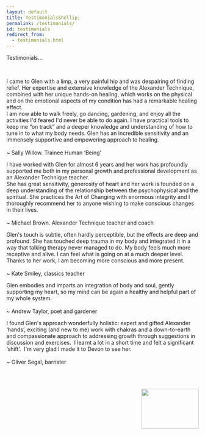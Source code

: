```yaml
---
layout: default
title: Testimonials&hellip;
permalink: /testimonials/
id: testimonials
redirect_from:
  - testimonials.html
---
```


<!-- .content-block 1 begins -->
<div class="content-block">
    <p class="runinheading">Testimonials&hellip;</p>
    <p>&nbsp;</p>
    <div class="clear"></div>
    <div class="one-third">
        <p class="pitalictestimonial">I came to Glen with a limp, a very painful hip and was despairing of finding relief. Her expertise and extensive knowledge of the Alexander Technique, combined with her unique hands-on healing, which works on the physical and on the emotional aspects of my condition has had a remarkable healing effect.
            <br /> I am now able to walk freely, go dancing, gardening, and enjoy all the activities I&#39;d feared I&#39;d never be able to do again. I have practical tools to keep me &ldquo;on track&rdquo; and a deeper knowledge and understanding of how to tune in to what my body needs. Glen has an incredible sensitivity and an immensely supportive and empowering approach to healing.
            <br />
            <br />
            <span class="quotecreditinline">&#126; Sally Willow. Trainee Human &lsquo;Being&rsquo;</span></p>
    </div>
    <div class="one-third">
        <p class="pitalictestimonial">I have worked with Glen for almost 6 years and her work has profoundly supported me both in my personal growth and professional development as an Alexander Technique teacher.
            <br /> She has great sensitivity, generosity of heart and her work is founded on a deep understanding of the relationship between the psychophysical and the spiritual. She practices the Art of Changing with enormous integrity and I thoroughly recommend her to anyone wishing to make conscious changes in their lives.
            <br />
            <br />
            <span class="quotecreditinline">&#126; Michael Brown. Alexander Technique teacher and coach</span></p>
    </div>
    <div class="one-third last">
        <p class="pitalictestimonial">Glen&#39;s touch is subtle, often hardly perceptible, but the effects are deep and profound. She has touched deep trauma in my body and integrated it in a way that talking therapy never managed to do. My body feels much more receptive and alive. I can feel what is going on at a much deeper level. Thanks to her work, I am becoming more conscious and more present.
            <br />
            <br />
            <span class="quotecreditinline">&#126; Kate Smiley, classics teacher</span> </p>
    </div>
</div>
<!-- .content-block 1 ends -->
<div class="clear"></div>
<!-- .content-block 2 begins -->
<div class="content-block">
    <div class="one-third">
        <p class="pitalictestimonial">Glen embodies and imparts an integration of body and soul, gently supporting my heart, so my mind can be again a healthy and helpful part of my whole system.
            <br />
            <br />
            <span class="quotecreditinline">&#126; Andrew Taylor, poet and gardener</span></p>
    </div>
    <div class="one-third">
        <p class="pitalictestimonial">I found Glen&#39;s approach wonderfully holistic: expert and gifted Alexander &lsquo;hands&rsquo;, exciting &#40;and new to me&#41; work with chakras and a down-to-earth and compassionate approach to addressing growth through suggestions in discussion and exercises.  I learnt a lot in a short time and felt a significant &lsquo;shift&rsquo;.  I&#39;m very glad I made it to Devon to see her.
            <br />
            <br />
            <span class="quotecreditinline">&#126; Oliver Segal, barrister</span></p>
    </div>
    <div class="one-third last">
        <p class="pitalictestimonial">
            <br />
            <br />
            <span class="quotecreditinline"></span></p>
    </div>
</div>
<!-- .content-block 2 ends -->
<div class="clear"></div>
<img src="{{ '/images/bottomquotes.png' | relative_url }}" width="150" height="105" border="0" align="right" />
